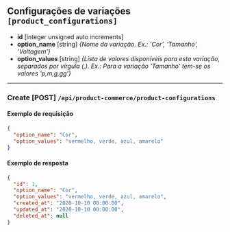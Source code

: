 ## Configurações de variações `[product_configurations]`
* **id** [integer unsigned auto increments]
* **option_name** [string] *{Nome da variação. Ex.: 'Cor', 'Tamanho', 'Voltagem'}*
* **option_values** [string] *{Lista de valores disponíveis para esta variação, separados por vírgula (,). Ex.: Para a variação 'Tamanho' tem-se os valores 'p,m,g,gg'}*

___

### Create [POST] `/api/product-commerce/product-configurations`
#### Exemplo de requisição
```json
{
  "option_name": "Cor",
  "option_values": "vermelho, verde, azul, amarelo"
}
```

#### Exemplo de resposta
```json
{
  "id": 1,
  "option_name": "Cor",
  "option_values": "vermelho, verde, azul, amarelo",
  "created_at": "2020-10-10 00:00:00",
  "updated_at": "2020-10-10 00:00:00",
  "deleted_at": null
}
```